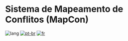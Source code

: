 # Sistema de Mapeamento de Conflitos (MapCon)

![lang](https://img.shields.io/badge/Idioma:-blue)
[![pt-br](https://img.shields.io/badge/English-darkblue)](README.md)
[![fr](https://img.shields.io/badge/Français-darkred)](README.fr.md)
